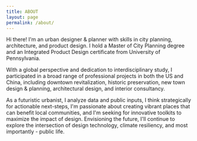 ```yaml
---
title: ABOUT
layout: page
permalink: /about/
---
```


Hi there! I'm an urban designer & planner with skills in city planning, architecture, and product design. I hold a Master of City Planning degree and an Integrated Product Design certificate from University of Pennsylvania. 

With a global perspective and dedication to interdisciplinary study, I participated in a broad range of professional projects in both the US and China, including downtown revitalization, historic preservation, new town design & planning, architectural design, and interior consultancy. 

As a futuristic urbanist, I analyze data and public inputs, I think strategically for actionable next-steps, I'm passionate about creating vibrant places that can benefit local communities, and I'm seeking for innovative toolkits to maximize the impact of design. Envisioning the future, I'll continue to explore the intersection of design technology, climate resiliency, and most importantly - public life.
